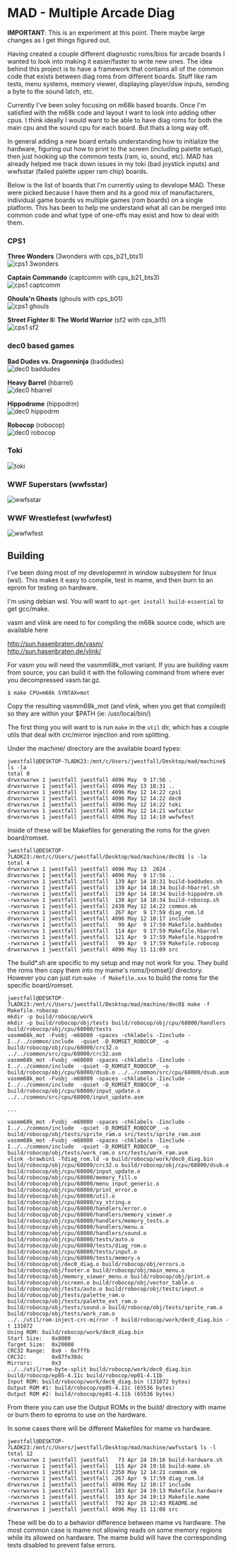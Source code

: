 # MAD - Multiple Arcade Diag
**IMPORTANT**: This is an experiment at this point.  There maybe large changes as I get things figured out.

Having created a couple different diagnostic roms/bios for arcade boards I wanted to look into making it easier/faster to write new ones.  The idea behind this project is to have a framework that contains all of the common code that exists between diag roms from different boards.  Stuff like ram tests, menu systems, memory viewer, displaying player/dsw inputs, sending a byte to the sound latch, etc.

Currently I've been soley focusing on m68k based boards.  Once I'm satisfied with the m68k code and layout I want to look into adding other cpus.  I think ideally I would want to be able to have diag roms for both the main cpu and the sound cpu for each board.  But thats a long way off.

In general adding a new board entails understanding how to initialize the hardware, figuring out how to print to the screen (including palette setup), then just hooking up the commom tests (ram, io, sound, etc).  MAD has already helped me track down issues in my toki (bad joystick inputs) and wwfsstar (failed palette upper ram chip) boards.

Below is the list of boards that I'm currently using to develope MAD.  These were picked because I have them and its a good mix of manufacturers, individual game boards vs multiple games (rom boards) on a single platform.  This has been to help me understand what all can be merged into common code and what type of one-offs may exist and how to deal with them.

### CPS1
**Three Wonders** (3wonders with cps_b21_bts1)<br>
![cps1 3wonders](docs/images/cps1-3wonders.png)

**Captain Commando** (captcomm with cps_b21_bts3)<br>
![cps1 captcomm](docs/images/cps1-captcomm.png)

**Ghouls'n Ghosts** (ghouls with cps_b01)<br>
![cps1 ghouls](docs/images/cps1-ghouls.png)

**Street Fighter II: The World Warrior** (sf2 with cps_b11)<br>
![cps1 sf2](docs/images/cps1-sf2.png)

### dec0 based games
**Bad Dudes vs. Dragonninja** (baddudes)<br>
![dec0 baddudes](docs/images/dec0-baddudes.png)

**Heavy Barrel** (hbarrel)<br>
![dec0 hbarrel](docs/images/dec0-hbarrel.png)

**Hippodrome** (hippodrm)<br>
![dec0 hippodrm](docs/images/dec0-hippodrm.png)

**Robocop** (robocop)<br>
![dec0 robocop](docs/images/dec0-robocop.png)

### Toki
![toki](docs/images/toki.png)

### WWF Superstars (wwfsstar)
![wwfsstar](docs/images/wwfsstar.png)

### WWF Wrestlefest (wwfwfest)
![wwfwfest](docs/images/wwfwfest.png)

## Building
I've been doing most of my developemnt in window subsystem for linux (wsl).  This makes it easy to compile, test in mame, and then burn to an eprom for testing on hardware.

I'm using debian wsl.  You will want to `apt-get install build-essential` to get gcc/make.

vasm and vlink are need to for compiling the m68k source code, which are available here

http://sun.hasenbraten.de/vasm/<br>
http://sun.hasenbraten.de/vlink/

For vasm you will need the vasmm68k_mot variant.  If you are building vasm from source, you can build it with the following command from where ever you decompressed vasm.tar.gz.

```
$ make CPU=m68k SYNTAX=mot
```

Copy the resulting vasmm68k_mot (and vlink, when you get that compiled) so they are within your $PATH (ie: /usr/local/bin/)

The first thing you will want to is run `make` in the `util` dir, which has a couple utils that deal with crc/mirror injection and rom splitting.

Under the machine/ directory are the available board types:

```
jwestfall@DESKTOP-7LADK23:/mnt/c/Users/jwestfall/Desktop/mad/machine$ ls -la
total 0
drwxrwxrwx 1 jwestfall jwestfall 4096 May  9 17:56 .
drwxrwxrwx 1 jwestfall jwestfall 4096 May 13 18:31 ..
drwxrwxrwx 1 jwestfall jwestfall 4096 May 12 14:22 cps1
drwxrwxrwx 1 jwestfall jwestfall 4096 May 12 14:22 dec0
drwxrwxrwx 1 jwestfall jwestfall 4096 May 12 14:22 toki
drwxrwxrwx 1 jwestfall jwestfall 4096 May 12 14:21 wwfsstar
drwxrwxrwx 1 jwestfall jwestfall 4096 May 12 14:19 wwfwfest
```

Inside of these will be Makefiles for generating the roms for the given board/romset.

```
jwestfall@DESKTOP-7LADK23:/mnt/c/Users/jwestfall/Desktop/mad/machine/dec0$ ls -la
total 4
drwxrwxrwx 1 jwestfall jwestfall 4096 May 13  2024 .
drwxrwxrwx 1 jwestfall jwestfall 4096 May  9 17:56 ..
-rwxrwxrwx 1 jwestfall jwestfall  139 Apr 14 18:31 build-baddudes.sh
-rwxrwxrwx 1 jwestfall jwestfall  138 Apr 14 18:34 build-hbarrel.sh
-rwxrwxrwx 1 jwestfall jwestfall  139 Apr 14 18:34 build-hippodrm.sh
-rwxrwxrwx 1 jwestfall jwestfall  138 Apr 14 18:34 build-robocop.sh
-rwxrwxrwx 1 jwestfall jwestfall 2438 May 12 14:22 common.mk
-rwxrwxrwx 1 jwestfall jwestfall  267 Apr  9 17:59 diag_rom.ld
drwxrwxrwx 1 jwestfall jwestfall 4096 May 12 10:17 include
-rwxrwxrwx 1 jwestfall jwestfall   99 Apr  9 17:59 Makefile.baddudes
-rwxrwxrwx 1 jwestfall jwestfall  114 Apr  9 17:59 Makefile.hbarrel
-rwxrwxrwx 1 jwestfall jwestfall  121 Apr  9 17:59 Makefile.hippodrm
-rwxrwxrwx 1 jwestfall jwestfall   99 Apr  9 17:59 Makefile.robocop
drwxrwxrwx 1 jwestfall jwestfall 4096 May 11 11:09 src
```

The build*.sh are specific to my setup and may not work for you.  They build the roms then copy them into my mame's roms/[romset]/ directory.  However you can just run `make -f Makefile.xxx` to build the roms for the specific board/romset.

```
jwestfall@DESKTOP-7LADK23:/mnt/c/Users/jwestfall/Desktop/mad/machine/dec0$ make -f Makefile.robocop
mkdir -p build/robocop/work
mkdir -p build/robocop/obj/tests build/robocop/obj/cpu/68000/handlers build/robocop/obj/cpu/68000/tests
vasmm68k_mot -Fvobj -m68000 -spaces -chklabels -Iinclude -I../../common/include  -quiet -D_ROMSET_ROBOCOP_ -o build/robocop/obj/cpu/68000/crc32.o ../../common/src/cpu/68000/crc32.asm
vasmm68k_mot -Fvobj -m68000 -spaces -chklabels -Iinclude -I../../common/include  -quiet -D_ROMSET_ROBOCOP_ -o build/robocop/obj/cpu/68000/dsub.o ../../common/src/cpu/68000/dsub.asm
vasmm68k_mot -Fvobj -m68000 -spaces -chklabels -Iinclude -I../../common/include  -quiet -D_ROMSET_ROBOCOP_ -o build/robocop/obj/cpu/68000/input_update.o ../../common/src/cpu/68000/input_update.asm

...

vasmm68k_mot -Fvobj -m68000 -spaces -chklabels -Iinclude -I../../common/include  -quiet -D_ROMSET_ROBOCOP_ -o build/robocop/obj/tests/sprite_ram.o src/tests/sprite_ram.asm
vasmm68k_mot -Fvobj -m68000 -spaces -chklabels -Iinclude -I../../common/include  -quiet -D_ROMSET_ROBOCOP_ -o build/robocop/obj/tests/work_ram.o src/tests/work_ram.asm
vlink -brawbin1 -Tdiag_rom.ld -o build/robocop/work/dec0_diag.bin build/robocop/obj/cpu/68000/crc32.o build/robocop/obj/cpu/68000/dsub.o build/robocop/obj/cpu/68000/input_update.o build/robocop/obj/cpu/68000/memory_fill.o build/robocop/obj/cpu/68000/menu_input_generic.o build/robocop/obj/cpu/68000/print_error.o build/robocop/obj/cpu/68000/util.o build/robocop/obj/cpu/68000/xy_string.o build/robocop/obj/cpu/68000/handlers/error.o build/robocop/obj/cpu/68000/handlers/memory_viewer.o build/robocop/obj/cpu/68000/handlers/memory_tests.o build/robocop/obj/cpu/68000/handlers/menu.o build/robocop/obj/cpu/68000/handlers/sound.o build/robocop/obj/cpu/68000/tests/auto.o build/robocop/obj/cpu/68000/tests/diag_rom.o build/robocop/obj/cpu/68000/tests/input.o build/robocop/obj/cpu/68000/tests/memory.o build/robocop/obj/dec0_diag.o build/robocop/obj/errors.o build/robocop/obj/footer.o build/robocop/obj/main_menu.o build/robocop/obj/memory_viewer_menu.o build/robocop/obj/print.o build/robocop/obj/screen.o build/robocop/obj/vector_table.o build/robocop/obj/tests/auto.o build/robocop/obj/tests/input.o build/robocop/obj/tests/palette_ram.o build/robocop/obj/tests/palette_ext_ram.o build/robocop/obj/tests/sound.o build/robocop/obj/tests/sprite_ram.o build/robocop/obj/tests/work_ram.o
../../util/rom-inject-crc-mirror -f build/robocop/work/dec0_diag.bin -t 131072
Using ROM: build/robocop/work/dec0_diag.bin
Start Size:   0x8000
Target Size:  0x20000
CRC32 Range:  0x0 - 0x7ffb
CRC32:        0x87fe30dc
Mirrors:      0x3
../../util/rom-byte-split build/robocop/work/dec0_diag.bin build/robocop/ep05-4.11c build/robocop/ep01-4.11b
Input ROM: build/robocop/work/dec0_diag.bin (131072 bytes)
Output ROM #1: build/robocop/ep05-4.11c (65536 bytes)
Output ROM #2: build/robocop/ep01-4.11b (65536 bytes)
```

From there you can use the Output ROMs in the build/ directory with mame or burn them to eproms to use on the hardware.

In some cases there will be different Makefiles for mame vs hardware.

```
jwestfall@DESKTOP-7LADK23:/mnt/c/Users/jwestfall/Desktop/mad/machine/wwfsstar$ ls -l
total 12
-rwxrwxrwx 1 jwestfall jwestfall   73 Apr 24 19:16 build-hardware.sh
-rwxrwxrwx 1 jwestfall jwestfall  115 Apr 24 19:16 build-mame.sh
-rwxrwxrwx 1 jwestfall jwestfall 2350 May 12 14:21 common.mk
-rwxrwxrwx 1 jwestfall jwestfall  267 Apr  9 17:59 diag_rom.ld
drwxrwxrwx 1 jwestfall jwestfall 4096 May 12 10:17 include
-rwxrwxrwx 1 jwestfall jwestfall  183 Apr 24 19:13 Makefile.hardware
-rwxrwxrwx 1 jwestfall jwestfall  193 Apr 24 19:13 Makefile.mame
-rwxrwxrwx 1 jwestfall jwestfall  792 Apr 28 12:43 README.md
drwxrwxrwx 1 jwestfall jwestfall 4096 May 11 11:08 src
```
These will be do to a behavior difference between mame vs hardware.  The most common case is mame not allowing reads on some memory regions while its allowed on hardware.  The mame build will have the corresponding tests disabled to prevent false errors.